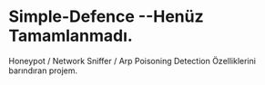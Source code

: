 # Simple-Defence --Henüz Tamamlanmadı.
Honeypot / Network Sniffer / Arp Poisoning Detection
Özelliklerini barındıran projem. 
